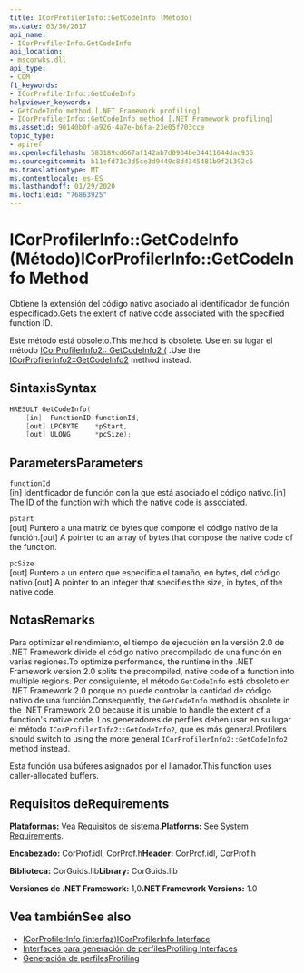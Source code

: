 ```yaml
---
title: ICorProfilerInfo::GetCodeInfo (Método)
ms.date: 03/30/2017
api_name:
- ICorProfilerInfo.GetCodeInfo
api_location:
- mscorwks.dll
api_type:
- COM
f1_keywords:
- ICorProfilerInfo::GetCodeInfo
helpviewer_keywords:
- GetCodeInfo method [.NET Framework profiling]
- ICorProfilerInfo::GetCodeInfo method [.NET Framework profiling]
ms.assetid: 90140b0f-a926-4a7e-b6fa-23e05f703cce
topic_type:
- apiref
ms.openlocfilehash: 583189cd667af142ab7d0934be34411644dac936
ms.sourcegitcommit: b11efd71c3d5ce3d9449c8d4345481b9f21392c6
ms.translationtype: MT
ms.contentlocale: es-ES
ms.lasthandoff: 01/29/2020
ms.locfileid: "76863925"
---
```

# <a name="icorprofilerinfogetcodeinfo-method"></a><span data-ttu-id="8faed-102">ICorProfilerInfo::GetCodeInfo (Método)</span><span class="sxs-lookup"><span data-stu-id="8faed-102">ICorProfilerInfo::GetCodeInfo Method</span></span>
<span data-ttu-id="8faed-103">Obtiene la extensión del código nativo asociado al identificador de función especificado.</span><span class="sxs-lookup"><span data-stu-id="8faed-103">Gets the extent of native code associated with the specified function ID.</span></span>  
  
 <span data-ttu-id="8faed-104">Este método está obsoleto.</span><span class="sxs-lookup"><span data-stu-id="8faed-104">This method is obsolete.</span></span> <span data-ttu-id="8faed-105">Use en su lugar el método [ICorProfilerInfo2:: GetCodeInfo2 (](icorprofilerinfo2-getcodeinfo2-method.md) .</span><span class="sxs-lookup"><span data-stu-id="8faed-105">Use the [ICorProfilerInfo2::GetCodeInfo2](icorprofilerinfo2-getcodeinfo2-method.md) method instead.</span></span>  
  
## <a name="syntax"></a><span data-ttu-id="8faed-106">Sintaxis</span><span class="sxs-lookup"><span data-stu-id="8faed-106">Syntax</span></span>  
  
```cpp  
HRESULT GetCodeInfo(  
    [in]  FunctionID functionId,  
    [out] LPCBYTE    *pStart,  
    [out] ULONG      *pcSize);  
```  
  
## <a name="parameters"></a><span data-ttu-id="8faed-107">Parameters</span><span class="sxs-lookup"><span data-stu-id="8faed-107">Parameters</span></span>  
 `functionId`  
 <span data-ttu-id="8faed-108">[in] Identificador de función con la que está asociado el código nativo.</span><span class="sxs-lookup"><span data-stu-id="8faed-108">[in] The ID of the function with which the native code is associated.</span></span>  
  
 `pStart`  
 <span data-ttu-id="8faed-109">[out] Puntero a una matriz de bytes que compone el código nativo de la función.</span><span class="sxs-lookup"><span data-stu-id="8faed-109">[out] A pointer to an array of bytes that compose the native code of the function.</span></span>  
  
 `pcSize`  
 <span data-ttu-id="8faed-110">[out] Puntero a un entero que especifica el tamaño, en bytes, del código nativo.</span><span class="sxs-lookup"><span data-stu-id="8faed-110">[out] A pointer to an integer that specifies the size, in bytes, of the native code.</span></span>  
  
## <a name="remarks"></a><span data-ttu-id="8faed-111">Notas</span><span class="sxs-lookup"><span data-stu-id="8faed-111">Remarks</span></span>  
 <span data-ttu-id="8faed-112">Para optimizar el rendimiento, el tiempo de ejecución en la versión 2.0 de .NET Framework divide el código nativo precompilado de una función en varias regiones.</span><span class="sxs-lookup"><span data-stu-id="8faed-112">To optimize performance, the runtime in the .NET Framework version 2.0 splits the precompiled, native code of a function into multiple regions.</span></span> <span data-ttu-id="8faed-113">Por consiguiente, el método `GetCodeInfo` está obsoleto en .NET Framework 2.0 porque no puede controlar la cantidad de código nativo de una función.</span><span class="sxs-lookup"><span data-stu-id="8faed-113">Consequently, the `GetCodeInfo` method is obsolete in the .NET Framework 2.0 because it is unable to handle the extent of a function's native code.</span></span> <span data-ttu-id="8faed-114">Los generadores de perfiles deben usar en su lugar el método `ICorProfilerInfo2::GetCodeInfo2`, que es más general.</span><span class="sxs-lookup"><span data-stu-id="8faed-114">Profilers should switch to using the more general `ICorProfilerInfo2::GetCodeInfo2` method instead.</span></span>  
  
 <span data-ttu-id="8faed-115">Esta función usa búferes asignados por el llamador.</span><span class="sxs-lookup"><span data-stu-id="8faed-115">This function uses caller-allocated buffers.</span></span>  
  
## <a name="requirements"></a><span data-ttu-id="8faed-116">Requisitos de</span><span class="sxs-lookup"><span data-stu-id="8faed-116">Requirements</span></span>  
 <span data-ttu-id="8faed-117">**Plataformas:** Vea [Requisitos de sistema](../../../../docs/framework/get-started/system-requirements.md).</span><span class="sxs-lookup"><span data-stu-id="8faed-117">**Platforms:** See [System Requirements](../../../../docs/framework/get-started/system-requirements.md).</span></span>  
  
 <span data-ttu-id="8faed-118">**Encabezado:** CorProf.idl, CorProf.h</span><span class="sxs-lookup"><span data-stu-id="8faed-118">**Header:** CorProf.idl, CorProf.h</span></span>  
  
 <span data-ttu-id="8faed-119">**Biblioteca:** CorGuids.lib</span><span class="sxs-lookup"><span data-stu-id="8faed-119">**Library:** CorGuids.lib</span></span>  
  
 <span data-ttu-id="8faed-120">**Versiones de .NET Framework:** 1,0</span><span class="sxs-lookup"><span data-stu-id="8faed-120">**.NET Framework Versions:** 1.0</span></span>  
  
## <a name="see-also"></a><span data-ttu-id="8faed-121">Vea también</span><span class="sxs-lookup"><span data-stu-id="8faed-121">See also</span></span>

- [<span data-ttu-id="8faed-122">ICorProfilerInfo (interfaz)</span><span class="sxs-lookup"><span data-stu-id="8faed-122">ICorProfilerInfo Interface</span></span>](icorprofilerinfo-interface.md)
- [<span data-ttu-id="8faed-123">Interfaces para generación de perfiles</span><span class="sxs-lookup"><span data-stu-id="8faed-123">Profiling Interfaces</span></span>](profiling-interfaces.md)
- [<span data-ttu-id="8faed-124">Generación de perfiles</span><span class="sxs-lookup"><span data-stu-id="8faed-124">Profiling</span></span>](index.md)
